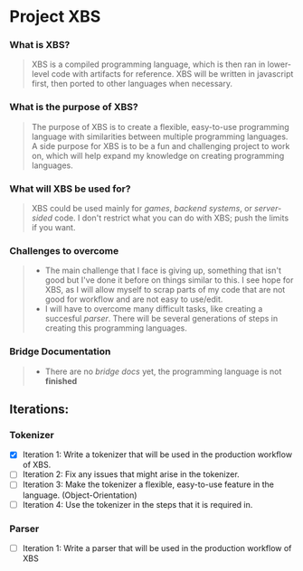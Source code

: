 # Project XBS
###  What is XBS?
  > XBS is a compiled programming language, which is then ran in lower-level code with artifacts for reference.
  > XBS will be written in javascript first, then ported to other languages when necessary.
### What is the purpose of XBS?
  > The purpose of XBS is to create a flexible, easy-to-use programming language with similarities between multiple programming languages.
  > A side purpose for XBS is to be a fun and challenging project to work on, which will help expand my knowledge on creating programming languages.
### What will XBS be used for?
  > XBS could be used mainly for *games*, *backend systems*, or *server-sided* code.
  > I don't restrict what you can do with XBS; push the limits if you want.
### Challenges to overcome
  > * The main challenge that I face is giving up, something that isn't good but I've done it before on things similar to this. I see hope for XBS, as I will allow myself to scrap parts of my code that are not good for workflow and are not easy to use/edit.
  > * I will have to overcome many difficult tasks, like creating a succesful *parser*. There will be several generations of steps in creating this programming languages.
### Bridge Documentation
  > * There are no *bridge docs* yet, the programming language is not **finished**

## Iterations:
### Tokenizer
- [x] Iteration 1: Write a tokenizer that will be used in the production workflow of XBS.
- [ ] Iteration 2: Fix any issues that might arise in the tokenizer.
- [ ] Iteration 3: Make the tokenizer a flexible, easy-to-use feature in the language. (Object-Orientation)
- [ ] Iteration 4: Use the tokenizer in the steps that it is required in.
### Parser
- [ ] Iteration 1: Write a parser that will be used in the production workflow of XBS

